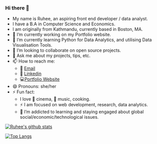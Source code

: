 ### Hi there 👋

- My name is Ruhee, an aspiring front end developer / data analyst.
- I have a B.A in Computer Science and Economics. 
- I am originally from Kathmandu, currently based in Boston, MA.
- 🔭 I’m currently working on my Portfolio website.
- 🌱 I’m currently learning Python for Data Analytics, and utilising Data Visualisation Tools. 
- 👯 I’m looking to collaborate on open source projects.
- 💬 Ask me about my projects, tips, etc.
- 📫 How to reach me: 
    - :e-mail: [Email](http://mailto:sruhee98@gmail.com)
    - :office: [Linkedin](http://linkedin.com/in/ruhee-shrestha)
    - :computer:[Portfolio Website](http://ruhees-dev.netlify.app)
- 😄 Pronouns: she/her
- ⚡ Fun fact: 
    - I love :movie_camera: cinema, 🎵 music, cooking.
    - :zap: I am focused on web development, research, data analytics.
    - 🌱 I’m addicted to learning and staying engaged about global social/economic/technological issues.

[![Ruhee's github stats](https://github-readme-stats.vercel.app/api?username=ruhee98&count_private=true&show_icons=true&theme=radical&hide_rank=false)](https://github.com/anuraghazra/github-readme-stats)

[![Top Langs](https://github-readme-stats.vercel.app/api/top-langs/?username=ruhee98)](https://github.com/anuraghazra/github-readme-stats)
